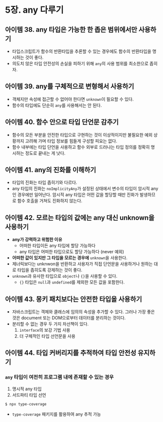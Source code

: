 # 5장. any 다루기

## 아이템 38. any 타입은 가능한 한 좁은 범위에서만 사용하기

- 타입스크립트가 함수의 반환타입을 추론할 수 있는 경우에도 함수의 반환타입을 명시하는 것이 좋다.
- 의도치 않은 타입 안전성의 손실을 피하기 위해 `any`의 사용 범위를 최소한으로 좁히자.

## 아이템 39. any를 구체적으로 변형해서 사용하기

- 객체지만 속성에 접근할 수 없어야 한다면 `unknown`이 필요할 수 있다.
- 함수의 타입에도 단순히 `any`를 사용해서는 안 된다.

## 아이템 40. 함수 안으로 타입 단언문 감추기

- 함수의 모든 부분을 안전한 타입으로 구현하는 것이 이상적이지만 불필요한 예외 상황까지 고려해 가며 타입 정보를 힘들게 구성할 피요는 없다.
- 함수 내부에는 타입 단언을 사용하고 함수 외부로 드러나는 타입 정의를 정확히 명시하는 정도로 끝내는 게 낫다.

## 아이템 41. any의 진화를 이해하기

- 타입의 진화는 타입 좁히기와 다르다.
- any 타입의 진화는 `noImplicityAny`가 설정된 상태에서 변수의 타입이 암시적 any인 경우에만 일어난다. 암시적 any 타입은 어떤 값을 할당할 때만 진화가 발생하므로 함수 호출을 거쳐도 진화하지 않는다.

## 아이템 42. 모르는 타입의 값에는 any 대신 unknown을 사용하기

- **any가 강력하고 위험한 이유**
  - 어떠한 타입이든 any 타입에 할당 가능하다
  - any 타입은 어떠한 타입으로도 할당 가능하다 (never 예외)
- **어떠한 값이 있지만 그 타입을 모르는 경우에** `unknown`을 사용한다.
- 제너릭보다는 unknwon을 반환하고 사용자가 직접 단언문을 사용하거나 원하는 대로 타입을 좁히도록 강제하는 것이 좋다.
- `unknown`과 유사한 타입으로 `object`나 `{}`을 사용할 수 있다.
  - `{}` 타입은 `null`과 `undefined`를 제외한 모든 값을 포함한다.

## 아이템 43. 몽키 패치보다는 안전한 타입을 사용하기

- 자바스크립트는 객체와 클래스에 임의의 속성을 추가할 수 있다. 그러나 가장 좋은 것은 document 또는 DOM으로부터 데이터를 분리하는 것이다.
- 분리할 수 없는 경우 두 가지 차선책이 있다.
  1. `interface`의 보강 기법 사용
  2. 더 구체적인 타입 선언문을 사용

## 아이템 44. 타입 커버리지를 추적하여 타입 안전성 유지하기

### `any` 타입이 여전히 프로그램 내에 존재할 수 있는 경우

1. 명시적 any 타입
2. 서드파티 타입 선언

```bash
$ npx type-coverage
```

- `type-coverage` 패키지를 활용하여 any 추적 가능
